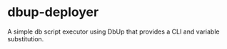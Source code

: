 # dbup-deployer
A simple db script executor using DbUp that provides a CLI and variable substitution.
